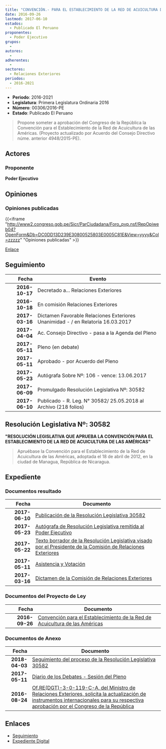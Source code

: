 ```yaml
---
title: "CONVENCIÓN.- PARA EL ESTABLECIMIENTO DE LA RED DE ACUICULTURA DE LAS AMÉRICAS"
date: 2016-09-26
lastmod: 2017-06-10
estados: 
  - Publicado El Peruano
proponentes: 
  - Poder Ejecutivo
grupos: 
  - 
autores: 
  - 
adherentes: 
  - 
sectores: 
  - Relaciones Exteriores
periodos: 
  - 2016-2021
---
```


- **Periodo**: 2016-2021
- **Legislatura**: Primera Legislatura Ordinaria 2016
- **Número**: 00306/2016-PE
- **Estado**: Publicado El Peruano

> Propone someter a aprobación del Congreso de la República la Convención para el Establecimiento de la Red de Acuicultura de las Américas. (Proyecto actualizado por Acuerdo del Consejo Directivo núme. anterior 4948/2015-PE).


## Actores

### Proponente

**Poder Ejecutivo**


## Opiniones

### Opiniones publicadas

{{<iframe "http://www2.congreso.gob.pe/Sicr/ParCiudadana/Foro_pvp.nsf/RepOpiweb04?OpenForm&Db=DC0DD13D239E30800525803E0005C81E&View=yyyy&Col=zzzzz" "Opiniones publicadas" >}}

[Enlace](http://www2.congreso.gob.pe/Sicr/ParCiudadana/Foro_pvp.nsf/RepOpiweb04?OpenForm&Db=DC0DD13D239E30800525803E0005C81E&View=yyyy&Col=zzzzz)

## Seguimiento

| Fecha | Evento |
|------:|--------|
| **2016-10-17** | Decretado a... Relaciones Exteriores|
| **2016-10-18** | En comisión Relaciones Exteriores|
| **2017-03-16** | Dictamen Favorable Relaciones Exteriores Unanimidad - / en Relatoría 16.03.2017|
| **2017-04-04** | Ac. Consejo Directivo - pasa a la Agenda del Pleno|
| **2017-05-11** | Pleno (en debate)|
| **2017-05-11** | Aprobado - por Acuerdo del Pleno|
| **2017-05-23** | Autógrafa Sobre Nº: 106 - vence: 13.06.2017|
| **2017-06-09** | Promulgado Resolución Legislativa Nº: 30582|
| **2017-06-10** | Publicado - R. Leg. N° 30582/ 25.05.2018 al Archivo (218 folios)|

## Resolución Legislativa Nº: 30582

**"RESOLUCIÓN LEGISLATIVA QUE APRUEBA LA CONVENCIÓN PARA EL ESTABLECIMIENTO DE LA RED DE ACUICULTURA DE LAS AMÉRICAS"**

> Apruébase la Convención para el Establecimiento de la Red de Acuicultura de las Américas, adoptada el 18 de abril de 2012, en la ciudad de Managua, República de Nicaragua.


## Expediente


### Documentos resultado

| Fecha | Documento |
|------:|--------|
| **2017-06-10** | [Publicación de la Resolución Legislativa 30582](http://www.leyes.congreso.gob.pe/Documentos/2016_2021/ADLP/Normas_Legales/30582-RLG.pdf) |
| **2017-05-23** | [Autógrafa de Resolución Legislativa remitida al Poder Ejecutivo](http://www.leyes.congreso.gob.pe/Documentos/2016_2021/Autografas/Ley_y_de_Resolucion_Legislativa/AU0030620170523.pdf) |
| **2017-05-22** | [Texto borrador de la Resolución Legislativa visado por el Presidente de la Comisión de Relaciones Exteriores](http://www.leyes.congreso.gob.pe/Documentos/2016_2021/Texto_Borrador_de_Autografa/BAU0030620170522.pdf) |
| **2017-05-11** | [Asistencia y Votación](http://www.leyes.congreso.gob.pe/Documentos/2016_2021/Asistencia_y_Votacion/Proyectos_de_Ley/AV0030620170511.pdf) |
| **2017-03-16** | [Dictamen de la Comisión de Relaciones Exteriores](http://www.leyes.congreso.gob.pe/Documentos/2016_2021/Dictamenes/Proyectos_de_Ley/00306DC20MAY20170316..pdf) |

### Documentos del Proyecto de Ley

| Fecha | Documento |
|------:|--------|
| **2016-09-26** | [Convención para el Establecimiento de la Red de Acuicultura de las Américas](http://www.leyes.congreso.gob.pe/Documentos/2016_2021/Proyectos_de_Ley_y_de_Resoluciones_Legislativas/PL0030620160926..pdf) |

### Documentos de Anexo

| Fecha | Documento |
|------:|--------|
| **2018-04-03** | [Seguimiento del proceso de la Resolución Legislativa 30582](http://www.leyes.congreso.gob.pe/Documentos/2016_2021/Seguimiento_de_Proyectos_de_Ley/00306PL20180303.pdf) |
| **2017-05-11** | [Diario de los Debates - Sesión del Pleno](http://www.leyes.congreso.gob.pe/Documentos/2016_2021/ADLP/Diario_Debates/30582_DD.pdf) |
| **2016-08-24** | [Of.RE(DGT)-3-0-119-C-A, del Ministro de Relaciones Exteriores, solicita la actualización de instrumentos internacionales para su respectiva aprobación por el Congreso de la República](http://www.leyes.congreso.gob.pe/Documentos/2016_2021/Oficios/Otras_Instituciones/OF-RE(DGT)-3-0-119-C-A.pdf) |

## Enlaces 

- [Seguimiento](http://www2.congreso.gob.pe/Sicr/TraDocEstProc/CLProLey2016.nsf/f7fff46988ca05b1052578e100829cc7/cb9c3579332e51780525803b006b792e?OpenDocument)
- [Expediente Digital](http://www2.congreso.gob.pe/Sicr/TraDocEstProc/CLProLey2016.nsf/f7fff46988ca05b1052578e100829cc7/cb9c3579332e51780525803b006b792e?OpenDocument&Click=05257FB7005EB655.eb71d0cf91d8294e05256cdf006b5706/$Body/0.1C6C)
